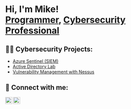 <h1>Hi, I'm Mike! <br/><a href="https://github.com/mikefresco">Programmer</a>, <a href="https://www.linkedin.com/in/michael-fernandez-bb6481266
  /">Cybersecurity Professional</a>

<h2>👨‍💻 Cybersecurity Projects:</h2>

  - [Azure Sentinel (SIEM)](https://github.com/mikefresco)
  - [Active Directory Lab](https://github.com/mikefresco)
  - [Vulnerability Management with Nessus ](https://github.com/mikefresco)


<h2> 🤳 Connect with me:</h2>

[<img align="left" alt="MikeyDelFresco | Twitter" width="22px" src="https://cdn.jsdelivr.net/npm/simple-icons@v3/icons/twitter.svg" />][twitter]
[<img align="left" alt="Michael Fernandez | LinkedIn" width="22px" src="https://cdn.jsdelivr.net/npm/simple-icons@v3/icons/linkedin.svg" />][linkedin]


[twitter]: https://twitter.com/MikeyDelFresco
[linkedin]: https://linkedin.com/in/michael-fernandez-bb6481266


